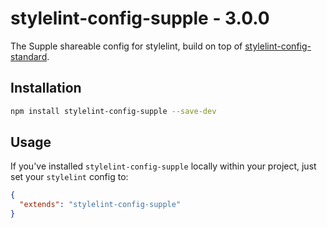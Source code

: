 # stylelint-config-supple - 3.0.0
The Supple shareable config for stylelint, build on top of [stylelint-config-standard](https://github.com/stylelint/stylelint-config-standard).

## Installation

```bash
npm install stylelint-config-supple --save-dev
```

## Usage

If you've installed `stylelint-config-supple` locally within your project, just set your `stylelint` config to:

```json
{
  "extends": "stylelint-config-supple"
}
```
